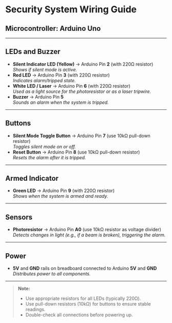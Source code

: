 # Security System Wiring Guide

## Microcontroller: Arduino Uno

---

## LEDs and Buzzer

- **Silent Indicator LED (Yellow)** → Arduino Pin **2** (with 220Ω resistor)  
  *Shows if silent mode is active.*
- **Red LED** → Arduino Pin **3** (with 220Ω resistor)  
  *Indicates alarm/tripped state.*
- **White LED / Laser** → Arduino Pin **6** (with 220Ω resistor)  
  *Used as a light source for the photoresistor or as a laser tripwire.*
- **Buzzer** → Arduino Pin **5**  
  *Sounds an alarm when the system is tripped.*

---

## Buttons

- **Silent Mode Toggle Button** → Arduino Pin **7** (use 10kΩ pull-down resistor)  
  *Toggles silent mode on or off.*
- **Reset Button** → Arduino Pin **8** (use 10kΩ pull-down resistor)  
  *Resets the alarm after it is tripped.*

---

## Armed Indicator

- **Green LED** → Arduino Pin **9** (with 220Ω resistor)  
  *Shows when the system is armed and ready.*

---

## Sensors

- **Photoresistor** → Arduino Pin **A0** (use 10kΩ resistor as voltage divider)  
  *Detects changes in light (e.g., if a beam is broken), triggering the alarm.*

---

## Power

- **5V** and **GND** rails on breadboard connected to Arduino **5V** and **GND**  
  *Distributes power to all components.*

---

> **Note:**  
> - Use appropriate resistors for all LEDs (typically 220Ω).
> - Use pull-down resistors (10kΩ) for buttons to ensure stable readings.
> - Double-check all connections before powering up.